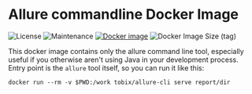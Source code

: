 # Allure commandline Docker Image

![License](https://img.shields.io/github/license/TobiX/allure-cli)
![Maintenance](https://img.shields.io/maintenance/yes/2025)
[![Docker image](https://github.com/TobiX/allure-cli/actions/workflows/deploy.yaml/badge.svg)](https://github.com/TobiX/allure-cli/actions/workflows/deploy.yaml)
![Docker Image Size (tag)](https://img.shields.io/docker/image-size/tobix/allure-cli/latest)

This docker image contains only the allure command line tool, especially useful
if you otherwise aren't using Java in your development process. Entry point is
the `allure` tool itself, so you can run it like this:

    docker run --rm -v $PWD:/work tobix/allure-cli serve report/dir
